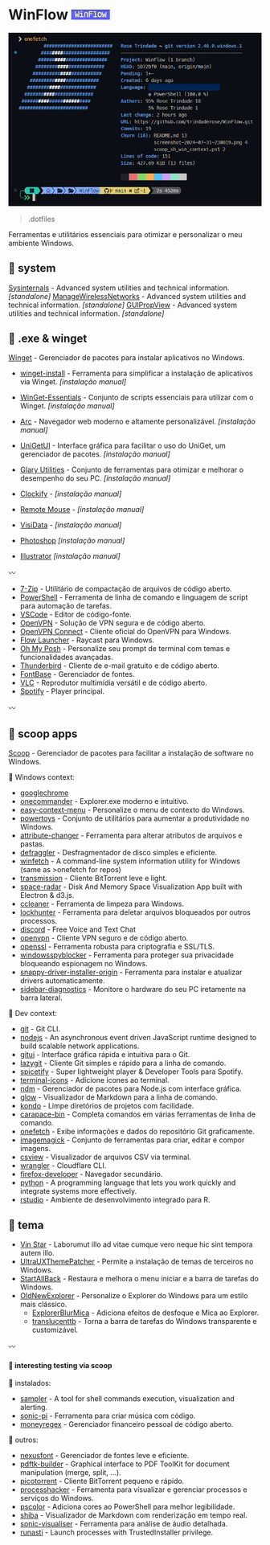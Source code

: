 # WinFlow [![WinFlow](./screenshot-2024-07-31-230415.png)](./screenshot-2024-07-31-230415.png)

![screenshot](./screenshot-2024-07-31-230819.png)

> .dotfiles

Ferramentas e utilitários essenciais para otimizar e personalizar o meu ambiente Windows.
## :gem: system

[Sysinternals](https://learn.microsoft.com/en-us/sysinternals/#sysinternals-live) - Advanced system utilities and technical information. *[standalone]*
[ManageWirelessNetworks](https://www.nirsoft.net/utils/manage_wireless_networks.html) - Advanced system utilities and technical information. *[standalone]*
[GUIPropView](https://www.nirsoft.net/utils/gui_prop_view.html) - Advanced system utilities and technical information. *[standalone]*

## :gem: .exe & winget
[Winget](https://learn.microsoft.com/pt-br/windows/package-manager/winget/) - Gerenciador de pacotes para instalar aplicativos no Windows.
   -   [winget-install](https://github.com/asheroto/winget-install) - Ferramenta para simplificar a instalação de aplicativos via Winget. *[instalação manual]*
   -   [WinGet-Essentials](https://github.com/jjcarrier/PS-WinGet-Essentials) - Conjunto de scripts essenciais para utilizar com o Winget. *[instalação manual]*

-   [Arc](https://arc.net/) - Navegador web moderno e altamente personalizável. *[instalação manual]*
-   [UniGetUI](https://www.marticliment.com/unigetui/) - Interface gráfica para facilitar o uso do UniGet, um gerenciador de pacotes. *[instalação manual]*
-   [Glary Utilities](https://www.glarysoft.com/) - Conjunto de ferramentas para otimizar e melhorar o desempenho do seu PC. *[instalação manual]*
-   [Clockify](https://app.clockify.me/en/login) - *[instalação manual]*
-   [Remote Mouse](https://www.remotemouse.net/) - *[instalação manual]*
-   [VisiData](https://www.visidata.org/) - *[instalação manual]*
-   [Photoshop](https://www.adobe.com/br/products/photoshop.html) *[instalação manual]*
-   [Illustrator](https://www.adobe.com/br/products/illustrator.html) *[instalação manual]*

:wavy_dash:

-   [7-Zip](https://7-zip.org/) - Utilitário de compactação de arquivos de código aberto.
-   [PowerShell](https://learn.microsoft.com/pt-br/powershell/) - Ferramenta de linha de comando e linguagem de script para automação de tarefas.
-   [VSCode](https://code.visualstudio.com/) - Editor de código-fonte.
-   [OpenVPN](https://openvpn.net/) - Solução de VPN segura e de código aberto.
-   [OpenVPN Connect](https://openvpn.net/client/client-connect-vpn-for-windows/) - Cliente oficial do OpenVPN para Windows.
-   [Flow Launcher](https://www.flowlauncher.com/) - Raycast para Windows.
-   [Oh My Posh](https://ohmyposh.dev/) - Personalize seu prompt de terminal com temas e funcionalidades avançadas.
-   [Thunderbird](https://www.thunderbird.net/pt-BR/) - Cliente de e-mail gratuito e de código aberto.
-   [FontBase](https://fontba.se/) - Gerenciador de fontes.
-   [VLC](https://www.videolan.org/vlc/) - Reprodutor multimídia versátil e de código aberto.
-   [Spotify](https://www.spotify.com/) - Player principal.

:wavy_dash:

## :ice_cream: scoop apps
[Scoop](https://github.com/ThomasNieto/Scoop) - Gerenciador de pacotes para facilitar a instalação de software no Windows.

:small_blue_diamond: Windows context:

   -   [googlechrome](https://www.google.com/intl/pt-BR/chrome/)
   -   [onecommander](https://www.onecommander.com/) - Explorer.exe moderno e intuitivo.
   -   [easy-context-menu](https://www.sordum.org/7615/easy-context-menu-v1-6/) - Personalize o menu de contexto do Windows.
   -   [powertoys](https://github.com/microsoft/PowerToys) - Conjunto de utilitários para aumentar a produtividade no Windows.
   -   [attribute-changer](https://www.petges.lu/) - Ferramenta para alterar atributos de arquivos e pastas.
   -   [defraggler](https://www.ccleaner.com/defraggler) - Desfragmentador de disco simples e eficiente.
   -   [winfetch](https://github.com/lptstr/winfetch) - A command-line system information utility for Windows (same as >onefetch for repos)
   -   [transmission](https://transmissionbt.com/) - Cliente BitTorrent leve e light.
   -   [space-radar](https://github.com/zz85/space-radar) - Disk And Memory Space Visualization App built with Electron & d3.js.
   -   [ccleaner](https://www.ccleaner.com/ccleaner) - Ferramenta de limpeza para Windows.
   -   [lockhunter](https://lockhunter.com/) - Ferramenta para deletar arquivos bloqueados por outros processos.
   -   [discord](https://discord.com/) - Free Voice and Text Chat
   -   [openvpn](https://openvpn.net/) - Cliente VPN seguro e de código aberto.
   -   [openssl](https://github.com/o2sh/onefetch?tab=readme-ov-file) - Ferramenta robusta para criptografia e SSL/TLS.
   -   [windowsspyblocker](https://crazymax.dev/WindowsSpyBlocker/download/) - Ferramenta para proteger sua privacidade bloqueando espionagem no Windows.
   -   [snappy-driver-installer-origin](https://www.snappy-driver-installer.org/) - Ferramenta para instalar e atualizar drivers automaticamente.
   -   [sidebar-diagnostics](https://github.com/ArcadeRenegade/SidebarDiagnostics) - Monitore o hardware do seu PC iretamente na barra lateral.

:deciduous_tree: Dev context:

   -   [git](https://git-scm.com/) - Git CLI.
   -   [nodejs](https://nodejs.org) - An asynchronous event driven JavaScript runtime designed to build scalable network applications.
   -   [gitui](https://github.com/extrawurst/gitui) - Interface gráfica rápida e intuitiva para o Git.
   -   [lazygit](https://github.com/jesseduffield/lazygit) - Cliente Git simples e rápido para a linha de comando.
   -   [spicetify](https://spicetify.app/docs/advanced-usage/installation) - Super lightweight player & Developer Tools para Spotify.
   -   [terminal-icons](https://github.com/devblackops/Terminal-Icons) - Adicione ícones ao terminal.
   -   [ndm](https://github.com/720kb/ndm) - Gerenciador de pacotes para Node.js com interface gráfica.
   -   [glow](https://github.com/charmbracelet/glow) - Visualizador de Markdown para a linha de comando.
   -   [kondo](https://github.com/tbillington/kondo) - Limpe diretórios de projetos com facilidade.
   -   [carapace-bin](https://carapace-sh.github.io/carapace-bin/carapace-bin.html) - Completa comandos em várias ferramentas de linha de comando.
   -   [onefetch](https://github.com/o2sh/onefetch?tab=readme-ov-file) - Exibe informações e dados do repositório Git graficamente.
   -   [imagemagick](https://imagemagick.org/) - Conjunto de ferramentas para criar, editar e compor imagens.
   -   [csview](https://github.com/wfxr/csview) - Visualizador de arquivos CSV via terminal.
   -   [wrangler](https://developers.cloudflare.com/workers/tooling/wrangler) - Cloudflare CLI.
   -   [firefox-developer](https://www.mozilla.org/en-US/firefox/developer/) - Navegador secundário.
   -   [python](https://www.python.org/) - A programming language that lets you work quickly and integrate systems more effectively.
   -   [rstudio](https://posit.co/products/open-source/rstudio/) - Ambiente de desenvolvimento integrado para R.

## :sunflower: tema

-   [Vin Star](https://www.vinstartheme.com/) - Laborumut illo ad vitae cumque vero neque hic sint tempora autem illo.
-   [UltraUXThemePatcher](https://www.ultrauxthemepatcher.com/) - Permite a instalação de temas de terceiros no Windows.
-   [StartAllBack](https://www.startallback.com/) - Restaura e melhora o menu iniciar e a barra de tarefas do Windows.
-   [OldNewExplorer](https://learn.microsoft.com/pt-br/powershell/) - Personalize o Explorer do Windows para um estilo mais clássico.
    -   [ExplorerBlurMica](https://github.com/Maplespe/ExplorerBlurMica) - Adiciona efeitos de desfoque e Mica ao Explorer.
    -   [translucenttb](https://github.com/TranslucentTB/TranslucentTB) - Torna a barra de tarefas do Windows transparente e customizável.

:wavy_dash:

#### :icecream: interesting testing via scoop

:ghost: instalados:

   - [sampler](https://github.com/sqshq/sampler?tab=readme-ov-file) - A tool for shell commands execution, visualization and alerting.
   - [sonic-pi](https://sonic-pi.net/) - Ferramenta para criar música com código.
   - [moneyregex](https://moneymanagerex.org/) - Gerenciador financeiro pessoal de código aberto.

:raising_hand: outros:
- [nexusfont](https://www.xiles.app/) - Gerenciador de fontes leve e eficiente.
- [pdftk-builder](https://pdftk-builder-enhanced.sourceforge.io/) - Graphical interface to PDF ToolKit for document manipulation (merge, split, ...).
 - [picotorrent](https://github.com/picotorrent/picotorrent) - Cliente BitTorrent pequeno e rápido.
 - [processhacker](https://processhacker.sourceforge.io/) - Ferramenta para visualizar e gerenciar processos e serviços do Windows.
 - [pscolor](https://github.com/Davlind/PSColor?tab=readme-ov-file) - Adiciona cores ao PowerShell para melhor legibilidade.
 - [shiba](https://github.com/rhysd/Shiba) - Visualizador de Markdown com renderização em tempo real.
 - [sonic-visualiser](https://www.sonicvisualiser.org/) - Ferramenta para análise de áudio detalhada.
 - [runasti](https://github.com/jschicht/RunAsTI) - Launch processes with TrustedInstaller privilege.

